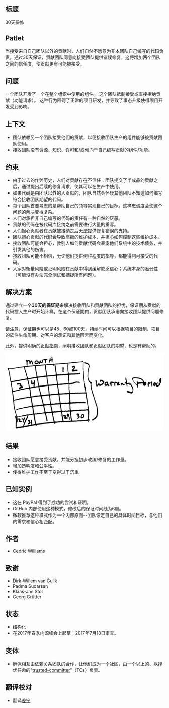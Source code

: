 ## 标题

30天保修

## Patlet

当接受来自自己团队以外的贡献时，人们自然不愿意为非本团队自己编写的代码负责。通过30天保证，贡献团队同意向接受团队提供错误修复，这将增加两个团队之间的信任度，使贡献更有可能被接受。

## 问题

一个团队开发了一个在整个组织中使用的组件。 这个团队抵制接受或直接拒绝贡献（功能请求）。 这种行为阻碍了正常的项目研发，并导致了事态升级使得项目开发受到影响。

## 上下文

- 团队依赖另一个团队接受他们的贡献，以便接收团队生产的组件能够被贡献团队使用。
- 接收团队没有资源、知识、许可和/或倾向于自己编写贡献的组件/功能。

## 约束

- 由于过去的作弊历史，人们对贡献存在不信任：团队提交了半成品的贡献之后，通过提出后续的修复请求，使其可以在生产中使用。
- 如果代码是由团队以外的人贡献的，团队自然会怀疑其他团队不知道如何编写符合接收团队期望的代码。
- 每个团队首要考虑的是帮助自己的领导实现自己的目标。这样忠诚度会使这个问题的解决变得复杂。
- 人们对承担非自己编写的代码的责任有一种自然的厌恶。
- 贡献的代码在被代码库接纳之前需要进行大量的重写。
- 人们担心贡献者在贡献被接纳之后无法提供修复错误的支持。
- 团队担心贡献的代码会导致高额的维护成本，并担心如何控制这些维护成本。
- 接收团队可能会担心，教别人如何贡献代码会暴露他们系统中的技术债务，并引发其他的伤害。
- 接收团队可能不相信，无论他们提供何种程度的指导，都能得到可接受的代码。
- 大家对衡量风险或证明风险在贡献中得到缓解缺乏信心；系统本身的脆弱性（可能没有办法完全测试和捕捉所有问题）。

## 解决方案

通过建立一个**30天的保证期**来解决接收团队和贡献团队的担忧，保证期从贡献的代码投入生产时开始计算。在这个保证期内，贡献团队承诺向接收团队提供问题修复。

请注意，保证期也可以是45、60或100天。持续时间可以根据项目的限制、项目的软件生命周期、对客户的承诺和其他因素而变化。

此外，提供明确的[贡献指南](./base-documentation.md)，阐明接收团队和贡献团队的期望，也是有帮助的。

![30 Day Warranty](../../../assets/img/thirtydaywarranty.jpg)

## 结果

- 接收团队愿意接受贡献，并能分担初步改编/修复的工作量。
- 增加透明度和公平性。
- 使得维护工作不至于变得过于沉重。

## 已知实例

- 这在 PayPal 得到了成功的尝试和证明。
- GitHub 内部使用这种模式，修改后的保证时间线为6周。
- 微软推荐这种模式作为一个内部原则--团队设定自己的具体时间目标，与他们的需求和信心相匹配。

## 作者

- Cedric Williams

## 致谢

- Dirk-Willem van Gulik
- Padma Sudarsan
- Klaas-Jan Stol
- Georg Grütter

## 状态

* 结构化
* 在2017年春季内源峰会上起草；2017年7月18日审查。

## 变体

- 确保相互由依赖关系团队的合作，让他们成为一个社区，由一个以上的、以择优任命的"[trusted-committer](./trusted-committer.md)"（TCs）负责。

## 翻译校对

* 翻译[姜宁](https://github.com/willemjiang)
